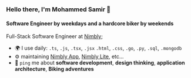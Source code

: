 ### Hello there, I'm Mohammed Samir 👋 

#### Software Engineer by weekdays and a hardcore biker by weekends

Full-Stack Software Engineer at [Nimbly](https://hellonimbly.com/);<br>

- 🌍 I use daily: `.ts`, `.js`, `.tsx`, `.jsx` `.html`, `.css`, `.go`, `.py`, `.sql`, `.mongodb`
- ⚙️ maintaining [Nimbly App](https://play.google.com/store/apps/details?id=com.sustainnovationgroup.sharpnsights&pcampaignid=web_share), [Nimbly Lite](https://play.google.com/store/apps/details?id=com.sustainnovationgroup.nimblylite&pcampaignid=web_share), etc...
- 💬 `ping` me about **software development**, **design thinking**, **application architecture**, **Biking adventures**
